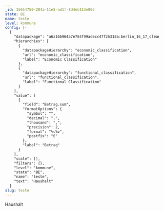 ```yaml
---
_id: 15654750-284a-11e8-ad1f-8d4eb113e003
state: BE
name: teste
level: kommune
config: |-
  {
    "datapackage": "a6a16b964a7e784f99adecc47f26318a:berlin_16_17_clean",
    "hierarchies": [
      {
        "datapackageHierarchy": "economic_classification",
        "url": "economic_classification",
        "label": "Economic Classification"
      },
      {
        "datapackageHierarchy": "functional_classification",
        "url": "functional_classification",
        "label": "Functional Classification"
      }
    ],
    "value": [
      {
        "field": "Betrag.sum",
        "formatOptions": {
          "symbol": "",
          "decimal": ".",
          "thousand": ",",
          "precision": 2,
          "format": "%s%v",
          "postfix": "€"
        },
        "label": "Betrag"
      }
    ],
    "scale": [],
    "filters": {},
    "level": "kommune",
    "state": "BE",
    "name": "teste",
    "text": "Haushalt"
  }
slug: teste
---
```

Haushalt
